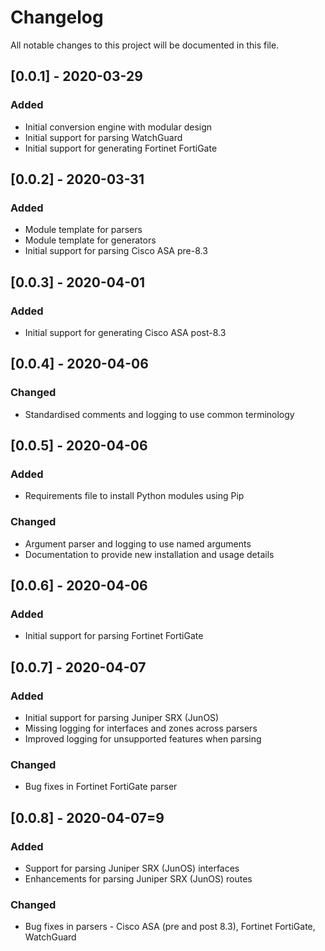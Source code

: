 # Changelog

All notable changes to this project will be documented in this file.

## [0.0.1] - 2020-03-29

### Added

- Initial conversion engine with modular design
- Initial support for parsing WatchGuard
- Initial support for generating Fortinet FortiGate

## [0.0.2] - 2020-03-31

### Added

- Module template for parsers
- Module template for generators
- Initial support for parsing Cisco ASA pre-8.3

## [0.0.3] - 2020-04-01

### Added

- Initial support for generating Cisco ASA post-8.3

## [0.0.4] - 2020-04-06

### Changed

- Standardised comments and logging to use common terminology

## [0.0.5] - 2020-04-06

### Added

- Requirements file to install Python modules using Pip

### Changed

- Argument parser and logging to use named arguments
- Documentation to provide new installation and usage details

## [0.0.6] - 2020-04-06

### Added

- Initial support for parsing Fortinet FortiGate

## [0.0.7] - 2020-04-07

### Added

- Initial support for parsing Juniper SRX (JunOS)
- Missing logging for interfaces and zones across parsers
- Improved logging for unsupported features when parsing

### Changed

- Bug fixes in Fortinet FortiGate parser

## [0.0.8] - 2020-04-07=9

### Added

- Support for parsing Juniper SRX (JunOS) interfaces
- Enhancements for parsing Juniper SRX (JunOS) routes

### Changed

- Bug fixes in parsers - Cisco ASA (pre and post 8.3), Fortinet FortiGate, WatchGuard
